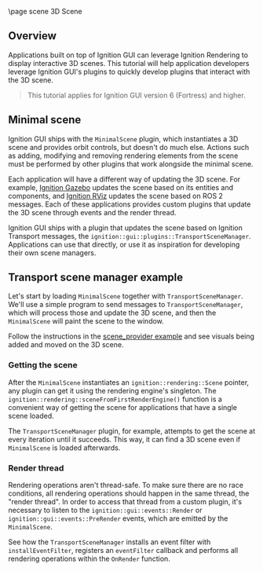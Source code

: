 \page scene 3D Scene

## Overview

Applications built on top of Ignition GUI can leverage Ignition Rendering
to display interactive 3D scenes. This tutorial will help application developers
leverage Ignition GUI's plugins to quickly develop plugins that interact with
the 3D scene.

> This tutorial applies for Ignition GUI version 6 (Fortress) and higher.

## Minimal scene

Ignition GUI ships with the `MinimalScene` plugin, which instantiates a 3D
scene and provides orbit controls, but doesn't do much else. Actions such as
adding, modifying and removing rendering elements from the scene must be
performed by other plugins that work alongside the minimal scene.

Each application will have a different way of updating the 3D scene. For example,
[Ignition Gazebo](https://ignitionrobotics.org/libs/gazebo) updates the scene
based on its entities and components, and
[Ignition RViz](https://github.com/ignitionrobotics/ign-rviz/)
updates the scene based on ROS 2 messages. Each of these applications provides
custom plugins that update the 3D scene through events and the render thread.

Ignition GUI ships with a plugin that updates the scene based on Ignition
Transport messages, the `ignition::gui::plugins::TransportSceneManager`.
Applications can use that directly, or use it as inspiration for developing
their own scene managers.

## Transport scene manager example

Let's start by loading `MinimalScene` together with `TransportSceneManager`.
We'll use a simple program to send messages to `TransportSceneManager`, which
will process those and update the 3D scene, and then the `MinimalScene` will
paint the scene to the window.

Follow the instructions in the
[scene_provider example](https://github.com/ignitionrobotics/ign-gui/tree/main/examples/standalone/scene_provider)
and see visuals being added and moved on the 3D scene.

### Getting the scene

After the `MinimalScene` instantiates an `ignition::rendering::Scene` pointer,
any plugin can get it using the rendering engine's singleton. The
`ignition::rendering::sceneFromFirstRenderEngine()`
function is a convenient way of getting the scene for applications that
have a single scene loaded.

The `TransportSceneManager` plugin, for example, attempts to get the scene at
every iteration until it succeeds. This way, it can find a 3D scene even if
`MinimalScene` is loaded afterwards.

### Render thread

Rendering operations aren't thread-safe. To make sure there are no race
conditions, all rendering operations should happen in the same thread, the
"render thread". In order to access that thread from a custom plugin, it's
necessary to listen to the `ignition::gui::events::Render` or
`ignition::gui::events::PreRender` events, which are
emitted by the `MinimalScene`.

See how the `TransportSceneManager` installs an event filter with
`installEventFilter`, registers an `eventFilter` callback and performs all
rendering operations within the `OnRender` function.


